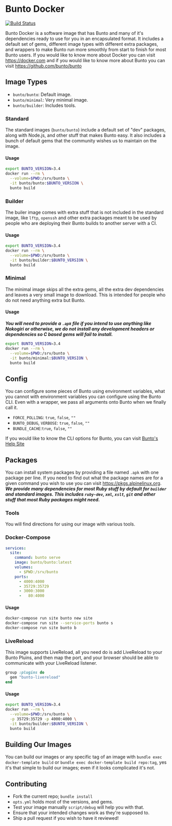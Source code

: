 # Bunto Docker

[![Build Status](https://travis-ci.org/bunto/docker.svg?branch=master)][1]

Bunto Docker is a software image that has Bunto and many of it's dependencies ready to use for you in an encapsulated format.  It includes a default set of gems, different image types with different extra packages, and wrappers to make Bunto run more smoothly from start to finish for most Bunto users. If you would like to know more about Docker you can visit https://docker.com and if you would like to know more about Bunto you can visit https://github.com/bunto/bunto

## Image Types

* `bunto/bunto`: Default image.
* `bunto/minimal`: Very minimal image.
* `bunto/builder`: Includes tools.

### Standard

The standard images (`bunto/bunto`) include a default set of "dev" packages, along with Node.js, and other stuff that makes Bunto easy.  It also includes a bunch of default gems that the community wishes us to maintain on the image.

#### Usage

```sh
export BUNTO_VERSION=3.4
docker run --rm \
  --volume=$PWD:/srv/bunto \
  -it bunto/bunto:$BUNTO_VERSION \
  bunto build
```

### Builder

The builer image comes with extra stuff that is not included in the standard image, like `lftp`, `openssh` and other extra packages meant to be used by people who are deploying their Bunto builds to another server with a CI.

#### Usage

```sh
export BUNTO_VERSION=3.4
docker run --rm \
  --volume=$PWD:/srv/bunto \
  -it bunto/builder:$BUNTO_VERSION \
  bunto build
```

### Minimal

The minimal image skips all the extra gems, all the extra dev dependencies and leaves a very small image to download.  This is intended for people who do not need anything extra but Bunto.

#### Usage

***You will need to provide a `.apk` file if you intend to use anything like Nokogiri or otherwise, we do not install any development headers or dependencies so C based gems will fail to install.***

```sh
export BUNTO_VERSION=3.4
docker run --rm \
  --volume=$PWD:/srv/bunto \
  -it bunto/minimal:$BUNTO_VERSION \
  bunto build
```

## Config

You can configure some pieces of Bunto using environment variables, what you cannot with environment variables you can configure using the Bunto CLI.  Even with a wrapper, we pass all arguments onto Bunto when we finally call it.

* `FORCE_POLLING`: `true`, `false`, `""`
* `BUNTO_DEBUG`, `VERBOSE`: `true`, `false`, `""`
* `BUNDLE_CACHE`:`true`, `false`, `""`

If you would like to know the CLI options for Bunto, you can visit [Bunto's Help Site][2]

## Packages

You can install system packages by providing a file named `.apk` with one package per line.  If you need to find out what the package names are for a given command you wish to use you can visit https://pkgs.alpinelinux.org. ***We provide many dependencies for most Ruby stuff by default for `builder` and standard images.  This includes `ruby-dev`, `xml`, `xslt`, `git` and other stuff that most Ruby packages might need.***

### Tools

You will find directions for using our image with various tools.

### Docker-Compose
```yml
services:
  site:
    command: bunto serve
    image: bunto/bunto:latest
    volumes:
      - $PWD:/srv/bunto
    ports:
      - 4000:4000
      - 35729:35729
      - 3000:3000
      -   80:4000
```

#### Usage

```sh
docker-compose run site bunto new site
docker-compose run site --service-ports bunto s
docker-compose run site bunto b
```

### LiveReload

This image supports LiveReload, all you need do is add LiveReload to your Bunto Pluins, and then map the port, and your browser should be able to communicate with your LiveReload listener.

```rb
group :plugins do
  gem "bunto-livereload"
end
```

#### Usage

```sh
export BUNTO_VERSION=3.4
docker run --rm \
  --volume=$PWD:/srv/bunto \
  -p 35729:35729 -p 4000:4000 \
  -it bunto/builder:$BUNTO_VERSION \
  bunto build
```

## Building Our Images

You can build our images or any specific tag of an image with `bundle exec docker-template build` or `bundle exec docker-template build repo:tag`, yes it's that simple to build our images; even if it looks complicated it's not.

## Contributing

* Fork the current repo; `bundle install`
* `opts.yml` holds most of the versions, and gems.
* Test your image manually `script/debug` will help you with that.
* Ensure that your intended changes work as they're supposed to.
* Ship a pull request if you wish to have it reviewed!

[1]: https://travis-ci.org/bunto/docker
[2]: https://buntowaf.tk/docs/configuration/#build-command-options
